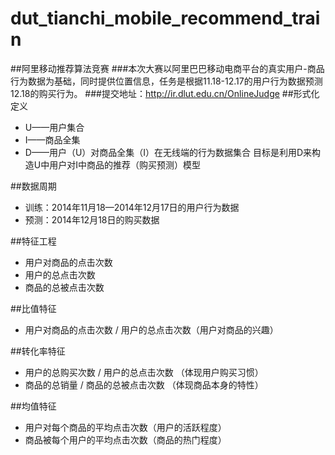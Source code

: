 # dut_tianchi_mobile_recommend_train
##阿里移动推荐算法竞赛
###本次大赛以阿里巴巴移动电商平台的真实用户-商品行为数据为基础，同时提供位置信息，任务是根据11.18-12.17的用户行为数据预测12.18的购买行为。
###提交地址：http://ir.dlut.edu.cn/OnlineJudge 
##形式化定义
- U——用户集合
- I——商品全集
- D——用户（U）对商品全集（I）在无线端的行为数据集合
  目标是利用D来构造U中用户对I中商品的推荐（购买预测）模型
  
##数据周期
- 训练：2014年11月18—2014年12月17日的用户行为数据
- 预测：2014年12月18日的购买数据

##特征工程
- 用户对商品的点击次数
- 用户的总点击次数
- 商品的总被点击次数

##比值特征
- 用户对商品的点击次数 / 用户的总点击次数（用户对商品的兴趣）

##转化率特征
- 用户的总购买次数 / 用户的总点击次数 （体现用户购买习惯）
- 商品的总销量 / 商品的总被点击次数 （体现商品本身的特性）

##均值特征
- 用户对每个商品的平均点击次数（用户的活跃程度）
- 商品被每个用户的平均点击次数（商品的热门程度）
